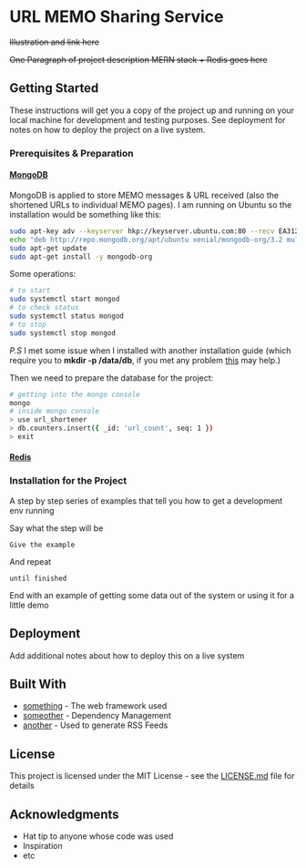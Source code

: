 # URL MEMO Sharing Service

~~Illustration and link here~~

~~One Paragraph of project description MERN stack + Redis goes here~~


## Getting Started

These instructions will get you a copy of the project up and running on your local machine for development and testing purposes. See deployment for notes on how to deploy the project on a live system.

### Prerequisites & Preparation

#### [MongoDB](https://www.mongodb.com) 
MongoDB is applied to store MEMO messages & URL received (also the shortened URLs to individual MEMO pages). I am running on Ubuntu so the installation would be something like this:

```bash
sudo apt-key adv --keyserver hkp://keyserver.ubuntu.com:80 --recv EA312927
echo "deb http://repo.mongodb.org/apt/ubuntu xenial/mongodb-org/3.2 multiverse" | sudo tee /etc/apt/sources.list.d/mongodb-org-3.2.list
sudo apt-get update
sudo apt-get install -y mongodb-org
```
Some operations:
```bash
# to start
sudo systemctl start mongod
# to check status
sudo systemctl status mongod
# to stop
sudo systemctl stop mongod
```
*P.S* I met some issue when I installed with another installation guide (which require you to **mkdir -p /data/db**, if you met any problem [this](https://wesleytsai.io/2015/07/26/mongodb-server-directory-permission-denied/) may help.) 

Then we need to prepare the database for the project:
```bash
# getting into the mongo console
mongo
# inside mongo console
> use url_shortener
> db.counters.insert({ _id: 'url_count', seq: 1 })
> exit
```
#### [Redis](https://redis.io)


### Installation for the Project

A step by step series of examples that tell you how to get a development env running

Say what the step will be

```
Give the example
```

And repeat

```
until finished
```

End with an example of getting some data out of the system or using it for a little demo




## Deployment

Add additional notes about how to deploy this on a live system

## Built With

* [something](http://www.dropwizard.io/1.0.2/docs/) - The web framework used
* [someother](https://maven.apache.org/) - Dependency Management
* [another](https://rometools.github.io/rome/) - Used to generate RSS Feeds


## License

This project is licensed under the MIT License - see the [LICENSE.md](LICENSE.md) file for details

## Acknowledgments

* Hat tip to anyone whose code was used
* Inspiration
* etc
